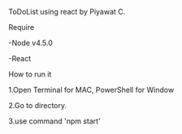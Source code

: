 ﻿ToDoList using react by Piyawat C.

Require

 -Node v4.5.0

 -React  

How to run it

 1.Open Terminal for MAC, PowerShell for Window

 2.Go to directory.

 3.use command 'npm start'